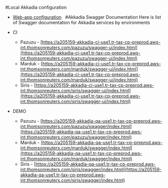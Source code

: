 #Local Akkadia configuration
- [Web-app configuration](/Projects-and-Functionalities/Project:-Setup-Shared-Folders-for-localhost/Web%2Dapp-configuration)
 
#Akkadia Swagger Documentation
Here is list of Swagger documentation for Akkadia services by environments
- CI
  - Pazuzu - [https://a205159-akkadia-ci-use1.tr-tax-cp-preprod.aws-int.thomsonreuters.com/pazuzu/swagger-ui/index.html](https://a205159-akkadia-ci-use1.tr-tax-cp-preprod.aws-int.thomsonreuters.com/pazuzu/swagger-ui/index.html)
  - Marduk - [https://a205159-akkadia-ci-use1.tr-tax-cp-preprod.aws-int.thomsonreuters.com/marduk/swagger-ui/index.html](https://a205159-akkadia-ci-use1.tr-tax-cp-preprod.aws-int.thomsonreuters.com/marduk/swagger-ui/index.html)
  - Siris - [https://a205159-akkadia-ci-use1.tr-tax-cp-preprod.aws-int.thomsonreuters.com/siris/swagger-ui/index.html](https://a205159-akkadia-ci-use1.tr-tax-cp-preprod.aws-int.thomsonreuters.com/siris/swagger-ui/index.html)

- DEMO
  - Pazuzu - [https://a205159-akkadia-qa-use1.tr-tax-cp-preprod.aws-int.thomsonreuters.com/pazuzu/swagger/index.html](https://a205159-akkadia-qa-use1.tr-tax-cp-preprod.aws-int.thomsonreuters.com/pazuzu/swagger/index.html)
  - Marduk - [https://a205159-akkadia-qa-use1.tr-tax-cp-preprod.aws-int.thomsonreuters.com/marduk/swagger/index.html](https://a205159-akkadia-qa-use1.tr-tax-cp-preprod.aws-int.thomsonreuters.com/marduk/swagger/index.html)
  - Siris - [https://a205159-akkadia-qa-use1.tr-tax-cp-preprod.aws-int.thomsonreuters.com/siris/swagger/index.html](https://a205159-akkadia-qa-use1.tr-tax-cp-preprod.aws-int.thomsonreuters.com/siris/swagger/index.html)
  